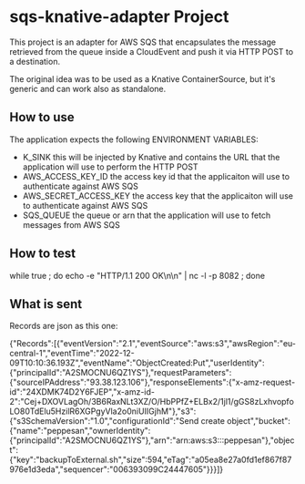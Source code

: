 # sqs-knative-adapter Project

This project is an adapter for AWS SQS that encapsulates the message retrieved from
the queue inside a CloudEvent and push it via HTTP POST to a destination.

The original idea was to be used as a Knative ContainerSource, but it's generic
and can work also as standalone.

## How to use

The application expects the following ENVIRONMENT VARIABLES:

* K_SINK this will be injected by Knative and contains the URL that the application will use to perform the HTTP POST
* AWS_ACCESS_KEY_ID the access key id that the applicaiton will use to authenticate against AWS SQS
* AWS_SECRET_ACCESS_KEY the access key that the applicaiton will use to authenticate against AWS SQS
* SQS_QUEUE the queue or arn that the application will use to fetch messages from AWS SQS

## How to test

while true ; do  echo -e "HTTP/1.1 200 OK\n\n" | nc -l -p 8082  ; done

## What is sent

Records are json as this one:

{"Records":[{"eventVersion":"2.1","eventSource":"aws:s3","awsRegion":"eu-central-1","eventTime":"2022-12-09T10:10:36.193Z","eventName":"ObjectCreated:Put","userIdentity":{"principalId":"A2SMOCNU6QZ1YS"},"requestParameters":{"sourceIPAddress":"93.38.123.106"},"responseElements":{"x-amz-request-id":"24XDMK74D2Y6FJEP","x-amz-id-2":"Cej+DXOVLagOh/3B6RaxNLt3XZ/O/HbPPfZ+ELBx2/1jl1/gGS8zLxhvopfoLO80TdElu5HzilR6XGPgyVla2o0niUIIGjhM"},"s3":{"s3SchemaVersion":"1.0","configurationId":"Send create object","bucket":{"name":"peppesan","ownerIdentity":{"principalId":"A2SMOCNU6QZ1YS"},"arn":"arn:aws:s3:::peppesan"},"object":{"key":"backupToExternal.sh","size":594,"eTag":"a05ea8e27a0fd1ef867f87976e1d3eda","sequencer":"006393099C24447605"}}}]}